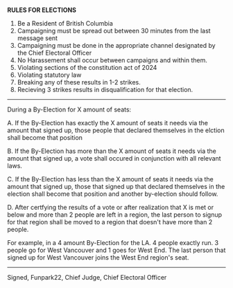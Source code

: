 **RULES FOR ELECTIONS**

1. Be a Resident of British Columbia
2. Campaigning must be spread out between 30 minutes from the last message sent
3. Campaigning must be done in the appropriate channel designated by the Chief Electoral Officer
4. No Harassement shall occur between campaigns and within them.
5. Violating sections of the constitution act of 2024
6. Violating statutory law
7. Breaking any of these results in 1-2 strikes.
8. Recieving 3 strikes results in disqualification for that election.


----

During a By-Election for X amount of seats:

A. If the By-Election has exactly the X amount of seats it needs via the amount that signed up, those people that declared themselves in the elction shall become that position

B. If the By-Election has more than the X amount of seats it needs via the amount that signed up, a vote shall occured in conjunction with all relevant laws.

C. If the By-Election has less than the X amount of seats it needs via the amount that signed up, those that signed up that declared themselves in the election shall become that position and another by-election should follow.

D. After certfying the results of a vote or after realization that X is met or below and more than 2 people are left in a region, the last person to signup for that region shall be moved to a region that doesn't have more than 2 people.

For example, in a 4 amount By-Election for the LA. 4 people exactly run. 3 people go for West Vancouver and 1 goes for West End. The last person that signed up for West Vancouver joins the West End region's seat.

----

Signed, Funpark22, Chief Judge, Chief Electoral Officer
